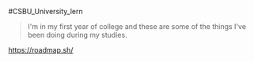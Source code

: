 #CSBU_University_lern

>I'm in my first year of college and these are some of the things I've been doing during my studies.



https://roadmap.sh/
